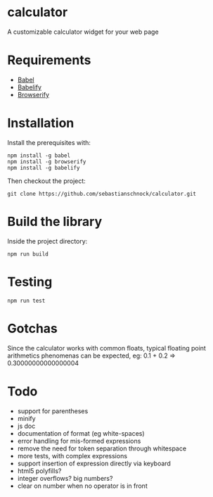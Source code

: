 # calculator
A customizable calculator widget for your web page

# Requirements
- [Babel](http://babeljs.io/)
- [Babelify](https://github.com/babel/babelify)
- [Browserify](http://browserify.org/)

# Installation
Install the prerequisites with:
```
npm install -g babel
npm install -g browserify
npm install -g babelify
```
Then checkout the project:
```
git clone https://github.com/sebastianschnock/calculator.git
```

# Build the library
Inside the project directory:
```
npm run build
```

# Testing
```
npm run test
```

# Gotchas
Since the calculator works with common floats, typical floating point arithmetics phenomenas can be expected, eg: 0.1 + 0.2 => 0.30000000000000004

# Todo
- support for parentheses
- minify
- js doc
- documentation of format (eg white-spaces)
- error handling for mis-formed expressions
- remove the need for token separation through whitespace
- more tests, with complex expressions
- support insertion of expression directly via keyboard
- html5 polyfills?
- integer overflows? big numbers?
- clear on number when no operator is in front